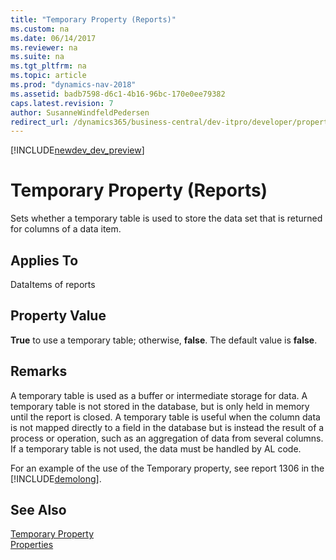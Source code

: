 ```yaml
---
title: "Temporary Property (Reports)"
ms.custom: na
ms.date: 06/14/2017
ms.reviewer: na
ms.suite: na
ms.tgt_pltfrm: na
ms.topic: article
ms.prod: "dynamics-nav-2018"
ms.assetid: badb7598-d6c1-4b16-96bc-170e0ee79382
caps.latest.revision: 7
author: SusanneWindfeldPedersen
redirect_url: /dynamics365/business-central/dev-itpro/developer/properties/devenv-properties
---
```


[!INCLUDE[newdev_dev_preview](../includes/newdev_dev_preview.md)]

# Temporary Property (Reports)
Sets whether a temporary table is used to store the data set that is returned for columns of a data item.  
  
## Applies To  
 DataItems of reports  
  
## Property Value  
 **True** to use a temporary table; otherwise, **false**. The default value is **false**.  
  
## Remarks  
 A temporary table is used as a buffer or intermediate storage for data. A temporary table is not stored in the database, but is only held in memory until the report is closed. A temporary table is useful when the column data is not mapped directly to a field in the database but is instead the result of a process or operation, such as an aggregation of data from several columns. If a temporary table is not used, the data must be handled by AL code.  
  
 For an example of the use of the Temporary property, see report 1306 in the [!INCLUDE[demolong](../includes/demolong_md.md)].  
 
## See Also  
[Temporary Property](devenv-temporary-property.md)  
[Properties](devenv-properties.md)
<!-- 
[Temporary Tables](Temporary-Tables.md)   
[Designing Reports](Designing-Reports.md)
-->